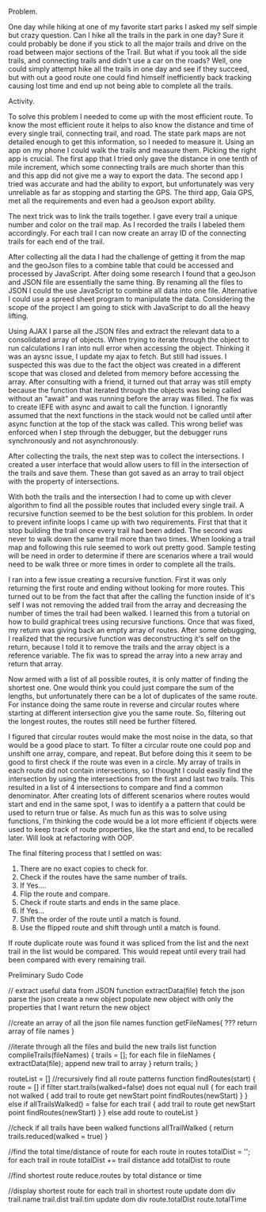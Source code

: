 Problem.

One day while hiking at one of my favorite start parks I asked my self simple but crazy question. Can I hike all the trails in the park in one day? Sure it could probably be done if you stick to all the major trails and drive on the road between major sections of the Trail. But what if you took all the side trails, and connecting trails and didn't use a car on the roads? Well, one could simply attempt hike all the trails in one day and see if they succeed, but with out a good route one could find himself inefficiently back tracking causing lost time and end up not being able to complete all the trails.

Activity.

To solve this problem I needed to come up with the most efficient route. To know the most efficient route it helps to also know the distance and time of every single trail, connecting trail, and road. The state park maps are not detailed enough to get this information, so I needed to measure it. Using an app on my phone I could walk the trails and measure them. Picking the right app is crucial. The first app that I tried only gave the distance in one tenth of mile increment, which some connecting trails are much shorter than this and this app did not give me a way to export the data. The second app I tried was accurate and had the ability to export, but unfortunately was very unreliable as far as stopping and starting the GPS. The third app, Gaia GPS, met all the requirements and even had a geoJson export ability.

The next trick was to link the trails together. I gave every trail a unique number and color on the trail map. As I recorded the trails I labeled them accordingly. For each trail I can now create an array ID of the connecting trails for each end of the trail.

After collecting all the data I had the challenge of getting it from the map and the geoJson files to a combine table that could be accessed and processed by JavaScript. After doing some research I found that a geoJson and JSON file are essentially the same thing. By renaming all the files to JSON I could the use JavaScript to combine all data into one file. Alternative I could use a spreed sheet program to manipulate the data. Considering the scope of the project I am going to stick with JavaScript to do all the heavy lifting.

Using AJAX I parse all the JSON files and extract the relevant data to a consolidated array of objects. When trying to iterate through the object to run calculations I ran into null error when accessing the object. Thinking it was an aysnc issue, I update my ajax to fetch. But still had issues. I suspected this was due to the fact the object was created in a different scope that was closed and deleted from memory before accessing the array. After consulting with a friend, it turned out that array was still empty because the function that iterated through the objects was being called without an "await" and was running before the array was filled. The fix was to create IEFE with async and await to call the function. I ignorantly assumed that the next functions in the stack would not be called until after async function at the top of the stack was called. This wrong belief was enforced when I step through the debugger, but the debugger runs synchronously and not asynchronously.

After collecting the trails, the next step was to collect the intersections. I created a user interface that would allow users to fill in the intersection of the trails and save them. These than got saved as an array to trail object with the property of intersections.

With both the trails and the intersection I had to come up with clever algorithm to find all the possible routes that included every single trail. A recursive function seemed to be the best solution for this problem. In order to prevent infinite loops I came up with two requirements. First that that it stop building the trail once every trail had been added. The second was never to walk down the same trail more than two times. When looking a trail map and following this rule seemed to work out pretty good. Sample testing will be need in order to determine if there are scenarios where a trail would need to be walk three or more times in order to complete all the trails.

I ran into a few issue creating a recursive function. First it was only returning the first route and ending without looking for more routes. This turned out to be from the fact that after the calling the function inside of it's self I was not removing the added trail from the array and decreasing the number of times the trail had been walked. I learned this from a tutorial on how to build graphical trees using recursive functions. Once that was fixed, my return was giving back an empty array of routes. After some debugging, I realized that the recursive function was deconstructing it's self on the return, because I told it to remove the trails and the array object is a reference variable. The fix was to spread the array into a new array and return that array.

Now armed with a list of all possible routes, it is only matter of finding the shortest one. One would think you could just compare the sum of the lengths, but unfortunately there can be a lot of duplicates of the same route. For instance doing the same route in reverse and circular routes where starting at different intersection give you the same route. So, filtering out the longest routes, the routes still need be further filtered.

I figured that circular routes would make the most noise in the data, so that would be a good place to start. To filter a circular route one could pop and unshift one array, compare, and repeat. But before doing this it seem to be good to first check if the route was even in a circle. My array of trails in each route did not contain intersections, so I thought I could easily find the intersection by using the intersections from the first and last two trails. This resulted in a list of 4 intersections to compare and find a common denominator. After creating lots of different scenarios where routes would start and end in the same spot, I was to identify a a pattern that could be used to return true or false. As much fun as this was to solve using functions, I'm thinking the code would be a lot more efficient if objects were used to keep track of route properties, like the start and end, to be recalled later.
Will look at refactoring with OOP.

The final filtering process that I settled on was:

1. There are no exact copies to check for.
2. Check if the routes have the same number of trails.
3. If Yes....
4. Flip the route and compare.
5. Check if route starts and ends in the same place.
6. If Yes...
7. Shift the order of the route until a match is found.
8. Use the flipped route and shift through until a match is found.

If route duplicate route was found it was spliced from the list and the next trail in the list would be compared. This would repeat until every trail had been compared with every remaining trail.

Preliminary Sudo Code

// extract useful data from JSON
function extractData(file)
fetch the json
parse the json
create a new object
populate new object with only the properties that I want
return the new object

//create an array of all the json file names
function getFileNames{
???
return array of file names
}

//iterate through all the files and build the new trails list
function compileTrails(fileNames) {
trails = [];
for each file in fileNames {
extractData(file);
append new trail to array
}
return trails;
}

routeList = []
//recursively find all route patterns
function findRoutes(start) {
route = []
if filter start.trails(walked=false) does not equal null {
for each trail not walked {
add trail to route
get newStart point
findRoutes(newStart)
}
} else if allTrailsWalked() = false
for each trail {
add trail to route
get newStart point
findRoutes(newStart)
}
} else
add route to routeList
}

//check if all trails have been walked
functions allTrailWalked {
return trails.reduced(walked = true)
}

//find the total time/distance of route
for each route in routes
totalDist = '';
for each trail in route
totalDist += trail distance
add totalDist to route

//find shortest route
reduce.routes by total distance or time

//display shortest route
for each trail in shortest route
update dom div
trail.name
trail.dist
trail.tim
update dom div
route.totalDist
route.totalTime
